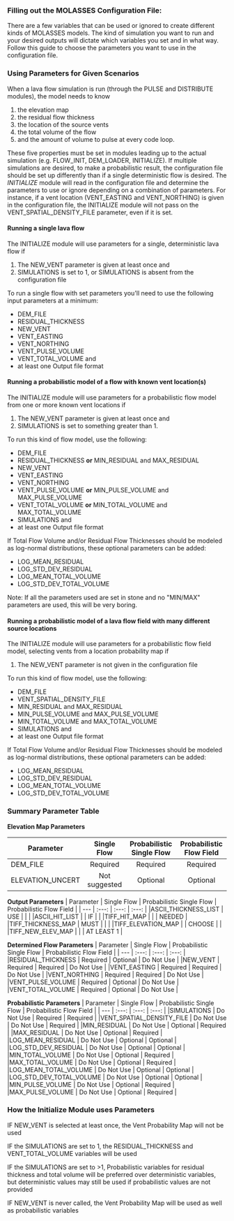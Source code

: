 
### Filling out the MOLASSES Configuration File:

There are a few variables that can be used or ignored to create different kinds of MOLASSES models. The kind of simulation you want to run and your desired outputs will dictate which variables you set and in what way. Follow this guide to choose the parameters you want to use in the configuration file.

### Using Parameters for Given Scenarios
When a lava flow simulation is run (through the PULSE and DISTRIBUTE modules), the model needs to know 
 1. the elevation map
 2. the residual flow thickness
 3. the location of the source vents
 4. the total volume of the flow
 5. and the amount of volume to pulse at every code loop.

These five properties must be set in modules leading up to the actual simulation (e.g. FLOW\_INIT, DEM\_LOADER, INITIALIZE). If multiple simulations are desired, to make a probabilistic result, the configuration file should be set up differently than if a single deterministic flow is desired. The _INITIALIZE_ module will read in the configuration file and determine the parameters to use or ignore depending on a combination of parameters. For instance, if a vent location (VENT\_EASTING and VENT\_NORTHING) is given in the configuration file, the INITIALIZE module will not pass on the VENT\_SPATIAL\_DENSITY\_FILE parameter, even if it is set.

#### Running a single lava flow
The INITIALIZE module will use parameters for a single, deterministic lava flow if
 1. The NEW\_VENT parameter is given at least once and
 2. SIMULATIONS is set to 1, or SIMULATIONS is absent from the configuration file

To run a single flow with set parameters you'll need to use the following input parameters at a minimum:
 * DEM\_FILE
 * RESIDUAL\_THICKNESS
 * NEW\_VENT
 * VENT\_EASTING
 * VENT\_NORTHING
 * VENT\_PULSE\_VOLUME
 * VENT\_TOTAL\_VOLUME and
 * at least one Output file format

#### Running a probabilistic model of a flow with known vent location(s)
The INITIALIZE module will use parameters for a probabilistic flow model from one or more known vent locations if
 1. The NEW\_VENT parameter is given at least once and
 2. SIMULATIONS is set to something greater than 1.
 
To run this kind of flow model, use the following:
 * DEM\_FILE
 * RESIDUAL\_THICKNESS **or** MIN\_RESIDUAL and MAX\_RESIDUAL
 * NEW\_VENT
 * VENT\_EASTING
 * VENT\_NORTHING
 * VENT\_PULSE\_VOLUME **or** MIN\_PULSE\_VOLUME and MAX\_PULSE\_VOLUME
 * VENT\_TOTAL\_VOLUME **or** MIN\_TOTAL\_VOLUME and MAX\_TOTAL\_VOLUME
 * SIMULATIONS and
 * at least one Output file format
 
If Total Flow Volume and/or Residual Flow Thicknesses should be modeled as log-normal distributions, these optional parameters can be added:
 * LOG\_MEAN\_RESIDUAL
 * LOG\_STD\_DEV\_RESIDUAL
 * LOG\_MEAN\_TOTAL\_VOLUME
 * LOG\_STD\_DEV\_TOTAL\_VOLUME
 
Note: If all the parameters used are set in stone and no "MIN/MAX" parameters are used, this will be very boring.

#### Running a probabilistic model of a lava flow field with many different source locations
The INITIALIZE module will use parameters for a probabilistic flow field model, selecting vents from a location probability map if
 1. The NEW\_VENT parameter is not given in the configuration file

To run this kind of flow model, use the following:
 * DEM\_FILE
 * VENT\_SPATIAL\_DENSITY\_FILE
 * MIN\_RESIDUAL and MAX\_RESIDUAL
 * MIN\_PULSE\_VOLUME and MAX\_PULSE\_VOLUME
 * MIN\_TOTAL\_VOLUME and MAX\_TOTAL\_VOLUME
 * SIMULATIONS and
 * at least one Output file format
 
If Total Flow Volume and/or Residual Flow Thicknesses should be modeled as log-normal distributions, these optional parameters can be added:
 * LOG\_MEAN\_RESIDUAL
 * LOG\_STD\_DEV\_RESIDUAL
 * LOG\_MEAN\_TOTAL\_VOLUME
 * LOG\_STD\_DEV\_TOTAL\_VOLUME

### Summary Parameter Table
**Elevation Map Parameters**

| Parameter | Single Flow | Probabilistic Single Flow | Probabilistic Flow Field |
| --- | :---: | :---: | :---: |
| DEM\_FILE | Required    | Required      | Required      |
| ELEVATION\_UNCERT | Not suggested |   Optional    | Optional  |

**Output Parameters**
| Parameter | Single Flow | Probabilistic Single Flow | Probabilistic Flow Field |
| --- | :---: | :---: | :---: |
|ASCII\_THICKNESS\_LIST          | USE         |               |               |
|ASCII\_HIT\_LIST                |             | IF            |               |
|TIFF\_HIT\_MAP                  |             |               | NEEDED        |
|TIFF\_THICKNESS\_MAP            | MUST        |               |               |
|TIFF\_ELEVATION\_MAP            |             | CHOOSE        |               |
|TIFF\_NEW\_ELEV\_MAP            |             |               | AT LEAST 1    |

**Determined Flow Parameters**
| Parameter | Single Flow | Probabilistic Single Flow | Probabilistic Flow Field |
| --- | :---: | :---: | :---: |
|RESIDUAL\_THICKNESS             | Required    | Optional      | Do Not Use    |
|NEW\_VENT                       | Required    | Required      | Do Not Use    |
|VENT\_EASTING                   | Required    | Required      | Do Not Use    |
|VENT\_NORTHING                  | Required    | Required      | Do Not Use    |
|VENT\_PULSE\_VOLUME             | Required    | Optional      | Do Not Use    |
|VENT\_TOTAL\_VOLUME             | Required    | Optional      | Do Not Use    |

**Probabilistic Parameters**
| Parameter | Single Flow | Probabilistic Single Flow | Probabilistic Flow Field |
| --- | :---: | :---: | :---: |
|SIMULATIONS                     | Do Not Use  | Required      | Required      |
|VENT\_SPATIAL\_DENSITY\_FILE    | Do Not Use  | Do Not Use    | Required      |
|MIN\_RESIDUAL                   | Do Not Use  | Optional      | Required      |
|MAX\_RESIDUAL                   | Do Not Use  | Optional      | Required      |
|LOG\_MEAN\_RESIDUAL             | Do Not Use  | Optional      | Optional      |
|LOG\_STD\_DEV\_RESIDUAL         | Do Not Use  | Optional      | Optional      |
|MIN\_TOTAL\_VOLUME              | Do Not Use  | Optional      | Required      |
|MAX\_TOTAL\_VOLUME              | Do Not Use  | Optional      | Required      |
|LOG\_MEAN\_TOTAL\_VOLUME        | Do Not Use  | Optional      | Optional      |
|LOG\_STD\_DEV\_TOTAL\_VOLUME    | Do Not Use  | Optional      | Optional      |
|MIN\_PULSE\_VOLUME              | Do Not Use  | Optional      | Required      |
|MAX\_PULSE\_VOLUME              | Do Not Use  | Optional      | Required      |

### How the Initialize Module uses Parameters
IF NEW\_VENT is selected at least once, the Vent Probability Map will not be used

IF the SIMULATIONS are set to 1, the RESIDUAL\_THICKNESS and VENT\_TOTAL\_VOLUME variables will be used

IF the SIMULATIONS are set to >1, Probabilistic variables for residual thickness and total volume will be preferred over deterministic variables, but deterministic values may still be used if probabilistic values are not provided

IF NEW\_VENT is never called, the Vent Probability Map will be used as well as probabilistic variables
